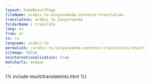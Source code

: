 ```yaml
---
layout: homeResultPage
fileName: arabic-to-kinyarwanda-sentence-translation
translatein: arabic_to_kinyarwanda
folderName : translate
lang: en
from: ar
to: rw
langname: arabic-to
permalink: /arabic-to-kinyarwanda-sentence-translation/result
sitemap: false
nointernationalization: true
matchurls: en&&ar
---
```

{% include result/translateinto.html %}

<script src="/js/result/translation.js" data-foldername="{{page.folderName}}" data-lang="{{page.lang}}"></script>
